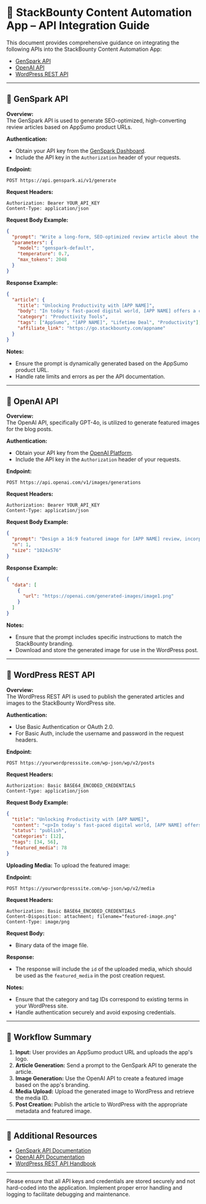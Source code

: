 # 📘 StackBounty Content Automation App – API Integration Guide

This document provides comprehensive guidance on integrating the following APIs into the StackBounty Content Automation App:

- [GenSpark API](#genspark-api)
- [OpenAI API](#openai-api)
- [WordPress REST API](#wordpress-rest-api)

---

## 🔑 GenSpark API

**Overview:**  
The GenSpark API is used to generate SEO-optimized, high-converting review articles based on AppSumo product URLs.

**Authentication:**  
- Obtain your API key from the [GenSpark Dashboard](https://www.genspark.ai/).
- Include the API key in the `Authorization` header of your requests.

**Endpoint:**  
```
POST https://api.genspark.ai/v1/generate
```

**Request Headers:**
```http
Authorization: Bearer YOUR_API_KEY
Content-Type: application/json
```

**Request Body Example:**
```json
{
  "prompt": "Write a long-form, SEO-optimized review article about the app [APP NAME], currently offering a lifetime deal on AppSumo. ...",
  "parameters": {
    "model": "genspark-default",
    "temperature": 0.7,
    "max_tokens": 2048
  }
}
```

**Response Example:**
```json
{
  "article": {
    "title": "Unlocking Productivity with [APP NAME]",
    "body": "In today's fast-paced digital world, [APP NAME] offers a comprehensive solution...",
    "category": "Productivity Tools",
    "tags": ["AppSumo", "[APP NAME]", "Lifetime Deal", "Productivity"],
    "affiliate_link": "https://go.stackbounty.com/appname"
  }
}
```

**Notes:**
- Ensure the prompt is dynamically generated based on the AppSumo product URL.
- Handle rate limits and errors as per the API documentation.

---

## 🧠 OpenAI API

**Overview:**  
The OpenAI API, specifically GPT-4o, is utilized to generate featured images for the blog posts.

**Authentication:**  
- Obtain your API key from the [OpenAI Platform](https://platform.openai.com/account/api-keys).
- Include the API key in the `Authorization` header of your requests.

**Endpoint:**  
```
POST https://api.openai.com/v1/images/generations
```

**Request Headers:**
```http
Authorization: Bearer YOUR_API_KEY
Content-Type: application/json
```

**Request Body Example:**
```json
{
  "prompt": "Design a 16:9 featured image for [APP NAME] review, incorporating the app's logo and a modern, tech-savvy aesthetic.",
  "n": 1,
  "size": "1024x576"
}
```

**Response Example:**
```json
{
  "data": [
    {
      "url": "https://openai.com/generated-images/image1.png"
    }
  ]
}
```

**Notes:**
- Ensure that the prompt includes specific instructions to match the StackBounty branding.
- Download and store the generated image for use in the WordPress post.

---

## 📝 WordPress REST API

**Overview:**  
The WordPress REST API is used to publish the generated articles and images to the StackBounty WordPress site.

**Authentication:**  
- Use Basic Authentication or OAuth 2.0.
- For Basic Auth, include the username and password in the request headers.

**Endpoint:**  
```
POST https://yourwordpresssite.com/wp-json/wp/v2/posts
```

**Request Headers:**
```http
Authorization: Basic BASE64_ENCODED_CREDENTIALS
Content-Type: application/json
```

**Request Body Example:**
```json
{
  "title": "Unlocking Productivity with [APP NAME]",
  "content": "<p>In today's fast-paced digital world, [APP NAME] offers...</p>",
  "status": "publish",
  "categories": [12],
  "tags": [34, 56],
  "featured_media": 78
}
```

**Uploading Media:**
To upload the featured image:

**Endpoint:**
```
POST https://yourwordpresssite.com/wp-json/wp/v2/media
```

**Request Headers:**
```http
Authorization: Basic BASE64_ENCODED_CREDENTIALS
Content-Disposition: attachment; filename="featured-image.png"
Content-Type: image/png
```

**Request Body:**
- Binary data of the image file.

**Response:**
- The response will include the `id` of the uploaded media, which should be used as the `featured_media` in the post creation request.

**Notes:**
- Ensure that the category and tag IDs correspond to existing terms in your WordPress site.
- Handle authentication securely and avoid exposing credentials.

---

## 🔄 Workflow Summary

1. **Input:** User provides an AppSumo product URL and uploads the app's logo.
2. **Article Generation:** Send a prompt to the GenSpark API to generate the article.
3. **Image Generation:** Use the OpenAI API to create a featured image based on the app's branding.
4. **Media Upload:** Upload the generated image to WordPress and retrieve the media ID.
5. **Post Creation:** Publish the article to WordPress with the appropriate metadata and featured image.

---

## 📌 Additional Resources

- [GenSpark API Documentation](https://www.genspark.ai/)
- [OpenAI API Documentation](https://platform.openai.com/docs/api-reference)
- [WordPress REST API Handbook](https://developer.wordpress.org/rest-api/)

---

Please ensure that all API keys and credentials are stored securely and not hard-coded into the application. Implement proper error handling and logging to facilitate debugging and maintenance.
